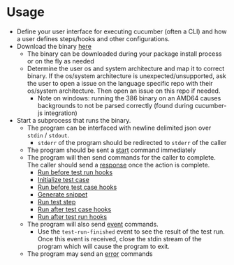 # Usage

* Define your user interface for executing cucumber (often a CLI) and how a user defines steps/hooks and other configurations.
* Download the binary [here](https://github.com/cucumber/cucumber-engine/releases)
  * The binary can be downloaded during your package install process or on the fly as needed
  * Determine the user os and system architecture and map it to correct binary. If the os/system architecture is unexpected/unsupported, ask the user to open a issue on the language specific repo with their os/system architecture. Then open an issue on this repo if needed.
    * Note on windows: running the 386 binary on an AMD64 causes backgrounds to not be parsed correctly (found during cucumber-js integration)
* Start a subprocess that runs the binary.
  * The program can be interfaced with newline delimited json over `stdin` / `stdout`.
    * `stderr` of the program should be redirected to `stderr` of the caller
  * The program should be sent a [start](./commands/start.md) command immediately
  * The program will then send commands for the caller to complete. The caller should send a [response](./commands/action_complete.md) once the action is complete.
    * [Run before test run hooks](./commands/run_test_run_hooks.md)
    * [Initialize test case](./commands/initialize_test_case.md)
    * [Run before test case hooks](./commands/run_test_case_hook.md)
    * [Generate snippet](./commands/generate_snippet.md)
    * [Run test step](./commands/run_test_step.md)
    * [Run after test case hooks](./commands/run_test_case_hook.md)
    * [Run after test run hooks](./commands/run_test_run_hooks.md)
  * The program will also send [event](./commands/event.md) commands.
    * Use the `test-run-finished` event to see the result of the test run. Once this event is received, close the stdin stream of the program which will cause the program to exit.
  * The program may send an [error](./commands/error.md) commands
